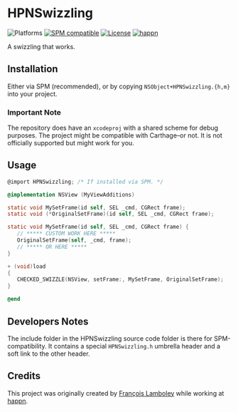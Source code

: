 # HPNSwizzling
![Platforms](https://img.shields.io/badge/platform-macOS%20|%20iOS%20|%20tvOS%20|%20watchOS-lightgrey.svg?style=flat) [![SPM compatible](https://img.shields.io/badge/SPM-compatible-E05C43.svg?style=flat)](https://swift.org/package-manager/) [![License](https://img.shields.io/github/license/happn-app/HPNSwizzling.svg)](License.txt) [![happn](https://img.shields.io/badge/from-happn-0087B4.svg?style=flat)](https://happn.com)

A swizzling that works.

## Installation
Either via SPM (recommended), or by copying `NSObject+HPNSwizzling.{h,m}` into your project.

### Important Note
The repository does have an `xcodeproj` with a shared scheme for debug purposes. The project
might be compatible with Carthage–or not. It is not officially supported but might work for you.

## Usage
```objectivec
@import HPNSwizzling; /* If installed via SPM. */

@implementation NSView (MyViewAdditions)

static void MySetFrame(id self, SEL _cmd, CGRect frame);
static void (*OriginalSetFrame)(id self, SEL _cmd, CGRect frame);

static void MySetFrame(id self, SEL _cmd, CGRect frame) {
   // ***** CUSTOM WORK HERE *****
   OriginalSetFrame(self, _cmd, frame);
   // ***** OR HERE *****
}

+ (void)load
{
   CHECKED_SWIZZLE(NSView, setFrame:, MySetFrame, OriginalSetFrame);
}

@end
```

## Developers Notes
The include folder in the HPNSwizzling source code folder is there for SPM-compatibility. It contains
a special `HPNSwizzling.h` umbrella header and a soft link to the other header.

## Credits
This project was originally created by [François Lamboley](https://github.com/Frizlab) while working at [happn](https://happn.com).
